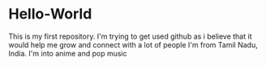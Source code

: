 # Hello-World
This is my first repository. I'm trying to get used github as i believe that it would help me grow and connect with a lot of people
I'm from Tamil Nadu, India. I'm into anime and pop music

